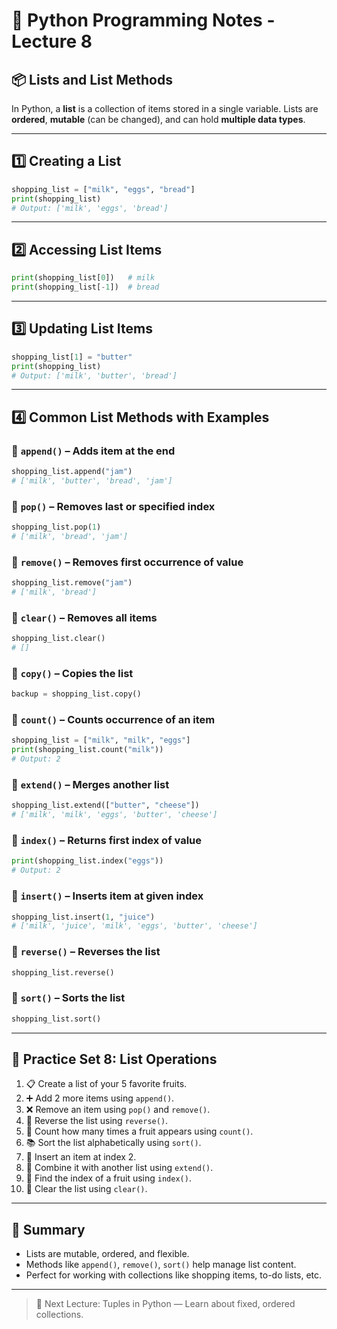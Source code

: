 # 🐍 Python Programming Notes - Lecture 8

## 📦 Lists and List Methods

In Python, a **list** is a collection of items stored in a single variable. Lists are **ordered**, **mutable** (can be changed), and can hold **multiple data types**.

---

## 1️⃣ Creating a List
```python
shopping_list = ["milk", "eggs", "bread"]
print(shopping_list)
# Output: ['milk', 'eggs', 'bread']
```

---

## 2️⃣ Accessing List Items
```python
print(shopping_list[0])   # milk
print(shopping_list[-1])  # bread
```

---

## 3️⃣ Updating List Items
```python
shopping_list[1] = "butter"
print(shopping_list)
# Output: ['milk', 'butter', 'bread']
```

---

## 4️⃣ Common List Methods with Examples

### 🔹 `append()` – Adds item at the end
```python
shopping_list.append("jam")
# ['milk', 'butter', 'bread', 'jam']
```

### 🔹 `pop()` – Removes last or specified index
```python
shopping_list.pop(1)
# ['milk', 'bread', 'jam']
```

### 🔹 `remove()` – Removes first occurrence of value
```python
shopping_list.remove("jam")
# ['milk', 'bread']
```

### 🔹 `clear()` – Removes all items
```python
shopping_list.clear()
# []
```

### 🔹 `copy()` – Copies the list
```python
backup = shopping_list.copy()
```

### 🔹 `count()` – Counts occurrence of an item
```python
shopping_list = ["milk", "milk", "eggs"]
print(shopping_list.count("milk"))
# Output: 2
```

### 🔹 `extend()` – Merges another list
```python
shopping_list.extend(["butter", "cheese"])
# ['milk', 'milk', 'eggs', 'butter', 'cheese']
```

### 🔹 `index()` – Returns first index of value
```python
print(shopping_list.index("eggs"))
# Output: 2
```

### 🔹 `insert()` – Inserts item at given index
```python
shopping_list.insert(1, "juice")
# ['milk', 'juice', 'milk', 'eggs', 'butter', 'cheese']
```

### 🔹 `reverse()` – Reverses the list
```python
shopping_list.reverse()
```

### 🔹 `sort()` – Sorts the list
```python
shopping_list.sort()
```

---

## 🧪 Practice Set 8: List Operations

1. 📋 Create a list of your 5 favorite fruits.
2. ➕ Add 2 more items using `append()`.
3. ❌ Remove an item using `pop()` and `remove()`.
4. 🔁 Reverse the list using `reverse()`.
5. 🧮 Count how many times a fruit appears using `count()`.
6. 📚 Sort the list alphabetically using `sort()`.
7. 🧩 Insert an item at index 2.
8. 🔗 Combine it with another list using `extend()`.
9. 🎯 Find the index of a fruit using `index()`.
10. 🧹 Clear the list using `clear()`.

---

## 📝 Summary
- Lists are mutable, ordered, and flexible.
- Methods like `append()`, `remove()`, `sort()` help manage list content.
- Perfect for working with collections like shopping items, to-do lists, etc.

---

> 🎯 Next Lecture: Tuples in Python — Learn about fixed, ordered collections.

